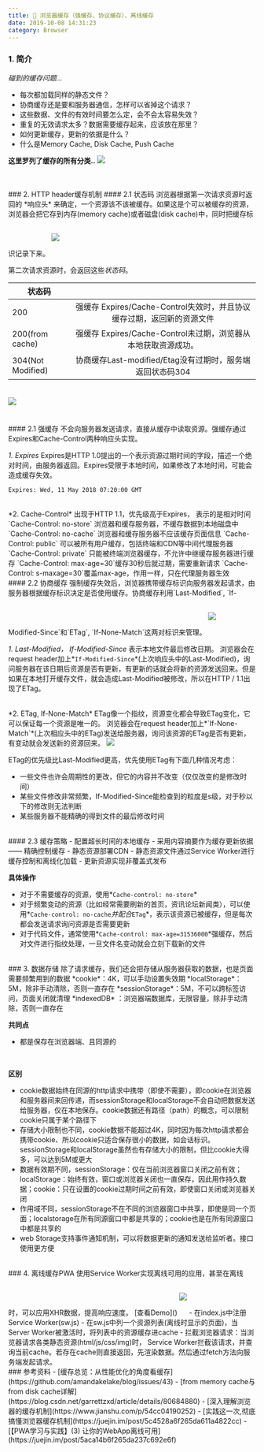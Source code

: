 ```yaml
---
title: 🤔 浏览器缓存（强缓存、协议缓存）、离线缓存
date: 2019-10-08 14:31:23
category: Browser
---
```

### 1. 简介
*碰到的缓存问题...*
- 每次都加载同样的静态文件？
- 协商缓存还是要和服务器通信，怎样可以省掉这个请求？
- 这些数据、文件的有效时间要怎么定，会不会太容易失效？
- 重复的无效请求太多？数据需要缓存起来，应该放在那里？
- 如何更新缓存，更新的依据是什么？
- 什么是Memory Cache, Disk Cache, Push Cache

**这里罗列了缓存的所有分类..**
<img src="1.png">

<br/>



<br/>
### 2. HTTP header缓存机制
#### 2.1 状态码
浏览器根据第一次请求资源时返回的 *响应头* 来确定，一个资源该不该被缓存。如果这是个可以被缓存的资源，浏览器会把它存到内存(memory cache)或者磁盘(disk cache)中，同时把缓存标识记录下来。
<img src="6.png" style="max-width: 500px; margin: 30px auto;">

第二次请求资源时，会返回这些*状态码*。


状态码||
---|:--:
200  | 强缓存 Expires/Cache-Control失效时，并且协议缓存过期，返回新的资源文件
200(from cache) | 强缓存 Expires/Cache-Control未过期，浏览器从本地获取资源成功。<br/>
304(Not Modified) | 协商缓存Last-modified/Etag没有过期时，服务端返回状态码304

<img src="5.png" style="max-width: 300px; margin: 20px auto;">


<br/>
<br/>
#### 2.1 强缓存
不会向服务器发送请求，直接从缓存中读取资源。强缓存通过Expires和Cache-Control两种响应头实现。

*1. Expires*
Expires是HTTP 1.0提出的一个表示资源过期时间的字段，描述一个绝对时间，由服务器返回。Expires受限于本地时间，如果修改了本地时间，可能会造成缓存失效。
```
Expires: Wed, 11 May 2018 07:20:00 GMT
```

<br/>
*2. Cache-Control*
出现于HTTP 1.1，优先级高于Expires， 表示的是相对时间
`Cache-Control: no-store` 浏览器和缓存服务器，不缓存数据到本地磁盘中
`Cache-Control: no-cache` 浏览器和缓存服务器不应该缓存页面信息
`Cache-Control: public` 可以被所有用户缓存，包括终端和CDN等中间代理服务器
`Cache-Control: private` 只能被终端浏览器缓存，不允许中继缓存服务器进行缓存
`Cache-Control: max-age=30`缓存30秒后就过期，需要重新请求
`Cache-Control: s-maxage=30`覆盖max-age，作用一样，只在代理服务器生效



<br/>
#### 2.2 协商缓存
强制缓存失效后，浏览器携带缓存标识向服务器发起请求，由服务器根据缓存标识决定是否使用缓存。协商缓存利用`Last-Modified`, `If-Modified-Since`和`ETag`, `If-None-Match`这两对标识来管理。
<img src="7.png" style="max-width:600px;margin: 30px auto">


*1. Last-Modified， If-Modified-Since*
表示本地文件最后修改日期。
浏览器会在request header加上*`If-Modified-Since`*(上次响应头中的Last-Modified)，询问服务器在该日期后资源是否有更新，有更新的话就会将新的资源发送回来。但是如果在本地打开缓存文件，就会造成Last-Modified被修改，所以在HTTP / 1.1出现了ETag。


<br/>
*2. ETag, If-None-Match*
ETag像一个指纹，资源变化都会导致ETag变化，它可以保证每一个资源是唯一的。
浏览器会在request header加上*`If-None-Match`*(上次相应头中的ETag)发送给服务器，询问该资源的ETag是否有更新，有变动就会发送新的资源回来。

<img src="3.png">

ETag的优先级比Last-Modified更高，优先使用ETag有下面几种情况考虑：
- 一些文件也许会周期性的更改，但它的内容并不改变（仅仅改变的是修改时间）
- 某些文件修改非常频繁，If-Modified-Since能检查到的粒度是s级，对于秒以下的修改则无法判断
- 某些服务器不能精确的得到文件的最后修改时间





<br/>
#### 2.3 缓存策略
- 配置超长时间的本地缓存
- 采用内容摘要作为缓存更新依据  —— 精确控制缓存
- 静态资源部署CDN
- 静态资源文件通过Service Worker进行缓存控制和离线化加载
- 更新资源实现非覆盖式发布

**具体操作**
- 对于不需要缓存的资源，使用*`Cache-control: no-store`*
- 对于频繁变动的资源（比如经常需要刷新的首页，资讯论坛新闻类），可以使用*`Cache-control: no-cache`*并配合*`ETag`*，表示该资源已被缓存，但是每次都会发送请求询问资源是否需要更新
- 对于代码文件，通常使用*`Cache-control: max-age=31536000`*强缓存，然后对文件进行指纹处理，一旦文件名变动就会立刻下载新的文件


<br/>
### 3. 数据存储
除了请求缓存，我们还会把存储从服务器获取的数据，也是页面需要频繁用到的数据
*cookie*：4K，可以手动设置失效期
*localStorage*：5M，除非手动清除，否则一直存在
*sessionStorage*：5M，不可以跨标签访问，页面关闭就清理
*indexedDB* ：浏览器端数据库，无限容量，除非手动清除，否则一直存在

**共同点**
- 都是保存在浏览器端、且同源的
<br/>

**区别**
- cookie数据始终在同源的http请求中携带（即使不需要），即cookie在浏览器和服务器间来回传递，而sessionStorage和localStorage不会自动把数据发送给服务器，仅在本地保存。cookie数据还有路径（path）的概念，可以限制cookie只属于某个路径下
- 存储大小限制也不同，cookie数据不能超过4K，同时因为每次http请求都会携带cookie、所以cookie只适合保存很小的数据，如会话标识。sessionStorage和localStorage虽然也有存储大小的限制，但比cookie大得多，可以达到5M或更大
- 数据有效期不同，sessionStorage：仅在当前浏览器窗口关闭之前有效；localStorage：始终有效，窗口或浏览器关闭也一直保存，因此用作持久数据；cookie：只在设置的cookie过期时间之前有效，即使窗口关闭或浏览器关闭
- 作用域不同，sessionStorage不在不同的浏览器窗口中共享，即使是同一个页面；localstorage在所有同源窗口中都是共享的；cookie也是在所有同源窗口中都是共享的
- web Storage支持事件通知机制，可以将数据更新的通知发送给监听者。接口使用更方便


<br/>
### 4. 离线缓存PWA
使用Service Worker实现离线可用的应用，甚至在离线时，可以应用XHR数据，提高响应速度。
[查看Demo]()
<img src="8.png" style="max-width:500px; margin: 30px auto">
- 在index.js中注册Service Worker(sw.js)
- 在sw.js中列一个资源列表(离线时显示的页面)，当Server Worker被激活时，将列表中的资源缓存进cache
- 拦截浏览器请求：当浏览器请求各类静态资源(html/js/css/img)时， Service Worker拦截该请求，并查询当前cache。若存在cache则直接返回，先渲染数据。然后通过fetch方法向服务端发起请求。


<br/>
### 参考资料
- [缓存总览：从性能优化的角度看缓存](https://github.com/amandakelake/blog/issues/43)
- [from memory cache与from disk cache详解](https://blog.csdn.net/garrettzxd/article/details/80684880)
- [深入理解浏览器的缓存机制](https://www.jianshu.com/p/54cc04190252)
- [实践这一次,彻底搞懂浏览器缓存机制](https://juejin.im/post/5c4528a6f265da611a4822cc)
- [【PWA学习与实践】(3) 让你的WebApp离线可用](https://juejin.im/post/5aca14b6f265da237c692e6f)